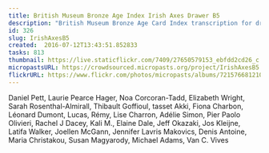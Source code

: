 ```yaml
---
title: British Museum Bronze Age Index Irish Axes Drawer B5
description: "British Museum Bronze Age Card Index transcription for drawer B5."
id: 326
slug: IrishAxesB5
created:  2016-07-12T13:43:51.852833
tasks: 813
thumbnail: https://live.staticflickr.com/7409/27650579153_ebfdd2cd26_c.jpg
micropastsURL: https://crowdsourced.micropasts.org/project/IrishAxesB5
flickrURL: https://www.flickr.com/photos/micropasts/albums/72157668121042503
---
```

Daniel Pett, Laurie Pearce Hager, Noa Corcoran-Tadd, Elizabeth Wright, Sarah Rosenthal-Almirall, Thibault Goffioul, tasset Akki, Fiona Charbon, Léonard Dumont, Lucas, Rémy, Lise Charron, Adélie Simon, Pier Paolo Olivieri, Rachel J Dacey, Kali M., Elaine Dale, Jeff Okazaki, Jos Kleijne, Latifa Walker, Joellen McGann, Jennifer Lavris Makovics, Denis Antoine, Maria Christakou, Susan Magyarody, Michael Adams, Van C. Vives
